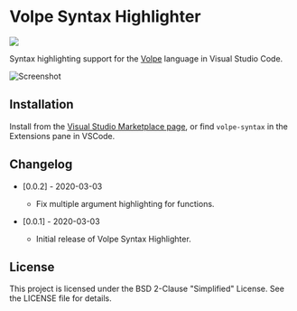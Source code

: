 # Volpe Syntax Highlighter

[<img src="https://img.shields.io/github/license/TheBlocks/VolpeSyntax">](https://raw.githubusercontent.com/TheBlocks/VolpeSyntax/master/LICENSE)

Syntax highlighting support for the [Volpe](https://github.com/LHolten/Volpe) language in Visual Studio Code.

![Screenshot](https://raw.githubusercontent.com/TheBlocks/VolpeSyntax/master/images/example.png)

## Installation

Install from the [Visual Studio Marketplace page](https://marketplace.visualstudio.com/items?itemName=Tangil.volpe-syntax), or find `volpe-syntax` in the Extensions pane in VSCode.

## Changelog

- [0.0.2] - 2020-03-03
    - Fix multiple argument highlighting for functions.

- [0.0.1] - 2020-03-03
    - Initial release of Volpe Syntax Highlighter.

## License

This project is licensed under the BSD 2-Clause "Simplified" License. See the LICENSE file for details.